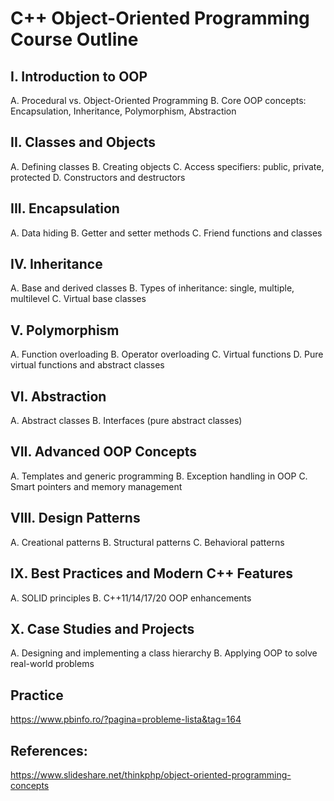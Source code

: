 # C++ Object-Oriented Programming Course Outline

## I. Introduction to OOP
   A. Procedural vs. Object-Oriented Programming
   B. Core OOP concepts: Encapsulation, Inheritance, Polymorphism, Abstraction

## II. Classes and Objects
   A. Defining classes
   B. Creating objects
   C. Access specifiers: public, private, protected
   D. Constructors and destructors

## III. Encapsulation
   A. Data hiding
   B. Getter and setter methods
   C. Friend functions and classes

## IV. Inheritance
   A. Base and derived classes
   B. Types of inheritance: single, multiple, multilevel
   C. Virtual base classes

## V. Polymorphism
   A. Function overloading
   B. Operator overloading
   C. Virtual functions
   D. Pure virtual functions and abstract classes

## VI. Abstraction
   A. Abstract classes
   B. Interfaces (pure abstract classes)

## VII. Advanced OOP Concepts
   A. Templates and generic programming
   B. Exception handling in OOP
   C. Smart pointers and memory management

## VIII. Design Patterns
   A. Creational patterns
   B. Structural patterns
   C. Behavioral patterns

## IX. Best Practices and Modern C++ Features
   A. SOLID principles
   B. C++11/14/17/20 OOP enhancements

## X. Case Studies and Projects
   A. Designing and implementing a class hierarchy
   B. Applying OOP to solve real-world problems
## Practice

https://www.pbinfo.ro/?pagina=probleme-lista&tag=164

## References:

https://www.slideshare.net/thinkphp/object-oriented-programming-concepts

